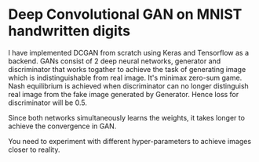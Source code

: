 # Deep Convolutional GAN on MNIST handwritten digits

I have implemented DCGAN from scratch using Keras and Tensorflow as a backend.
GANs consist of 2 deep neural networks, generator and discriminator that works togather to achieve the task of generating image
which is indistinguishable from real image. It's minimax zero-sum game.
Nash equilibrium is achieved when discriminator can no longer distinguish real image from the fake image generated by Generator.
Hence loss for discriminator will be 0.5.

Since both networks simultaneously learns the weights, it takes longer to achieve the convergence in GAN.

You need to experiment with different hyper-parameters to achieve images closer to reality.
